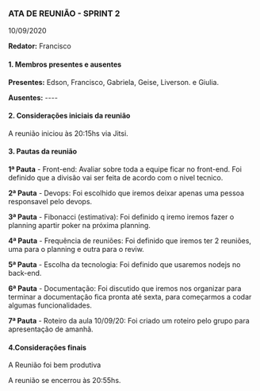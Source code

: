 
### ATA DE REUNIÃO - SPRINT 2
10/09/2020

**Redator:** Francisco

#### 1. Membros presentes e ausentes

**Presentes:** Edson, Francisco, Gabriela, Geise, Liverson. e Giulia.

**Ausentes:** ----

#### 2. Considerações iniciais da reunião

A reunião iniciou às 20:15hs via Jitsi.

#### 3. Pautas da reunião

**1ª Pauta** - Front-end:
Avaliar sobre toda a equipe ficar no front-end.
Foi definido que a divisão vai ser feita de acordo com o nivel tecnico.

**2ª Pauta** - Devops:
Foi escolhido que iremos deixar apenas uma pessoa responsavel pelo devops.

**3ª Pauta** - Fibonacci (estimativa):
Foi definido q iremo iremos fazer o planning apartir poker na próxima planning.

**4ª Pauta** -  Frequência de reuniões: 
Foi definido que iremos ter 2 reuniões, uma para o planning e outra para o reviw.
 
**5ª Pauta** -  Escolha da tecnologia: 
Foi definido que usaremos nodejs no back-end.

**6ª Pauta** -  Documentação: Foi discutido que iremos nos organizar para terminar a documentação fica pronta até sexta, para começarmos a codar algumas funcionalidades.

**7ª Pauta** - Roteiro da aula 10/09/20: Foi criado um roteiro pelo grupo para apresentação de amanhã.  

#### 4.Considerações finais

A Reunião foi bem produtiva

A reunião se encerrou às 20:55hs.


